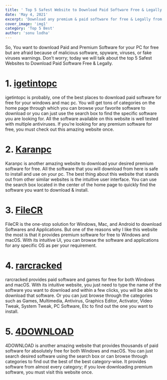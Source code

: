 ```yaml
---
title: ' Top 5 Safest Website to Download Paid Software Free & Legally'
date: 'May 4, 2021'
excerpt: 'Download any premium & paid software for free & Legally from these top 5 websites listed below'
cover_image: 'img1'
category: 'Top 5 Best'
author: 'sonu lodha'
---
```


So, You want to download Paid and Premium Software for your PC for free but are afraid because of malicious software, spyware, viruses, or fake viruses warnings. Don’t worry; today we will talk about the top 5 Safest Websites to Download Paid Software Free & Legally. 

# 1. [igetintopc](https://igetintopc.com)

igetintopc is probably, one of the best places to download paid software for free for your windows and mac pc.  You will get tons of categories on the home page through which you can browse your favorite software to download or you can just use the search box to find the specific software you are looking for. All the software available on this website is well tested with multiple antiviruses. If you’re looking for any premium software for free, you must check out this amazing website once.

# 2. [Karanpc](https://karanpc.com)

Karanpc is another amazing website to download your desired premium software for free. All the software that you will download from here is safe to install and use on your pc. The best thing about this website that stands out from other similar websites is the intuitive user interface. You can use the search box located in the center of the home page to quickly find the software you want to download & install.

# 3. [FileCR](https://filecr.com)
FileCR is the one-stop solution for Windows, Mac, and Android to download Softwares and Applications. But one of the reasons why I like this website the most is that it provides premium software for free to Windows and macOS. With its intuitive UI, you can browse the software and applications for any specific OS as per your requirement.

# 4. [rarcracked](https://rarcracked.com)

rarcracked provides paid software and games for free for both Windows and macOS. With its intuitive website, you just need to type the name of the software you want to download and within a few clicks, you will be able to download that software. Or you can just browse through the categories such as Games, Multimedia, Antivirus, Graphics Editor, Activator, Video Tweak, System Tweak, PC Software,  Etc to find out the one you want to install.

# 5. [4DOWNLOAD](https://www.4download.net)

4DOWNLOAD is another amazing website that provides thousands of paid software for absolutely free for both Windows and macOS. You can just search desired software using the search box or can browse through categories to find out the best of the best category-wise. It provides software from almost every category; if you love downloading premium software, you must visit this website once.

